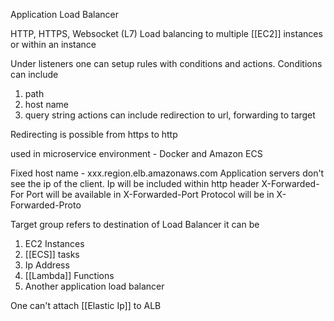 Application Load Balancer 


HTTP, HTTPS, Websocket (L7)
Load balancing to multiple [[EC2]] instances or within an instance

Under listeners one can setup rules with conditions and actions.
Conditions can include
1. path
2. host name
3. query string 
actions can include redirection to url, forwarding to target

Redirecting is possible from https to http

used in microservice environment - Docker and Amazon ECS

Fixed host name - xxx.region.elb.amazonaws.com
Application servers don't see the ip of the client. Ip will be included within http header X-Forwarded-For
Port will be available in X-Forwarded-Port
Protocol will be in X-Forwarded-Proto

Target group refers to destination of Load Balancer
it can be
1. EC2 Instances
2. [[ECS]] tasks
3. Ip Address
4. [[Lambda]] Functions
5. Another application load balancer

One can't attach [[Elastic Ip]] to ALB



